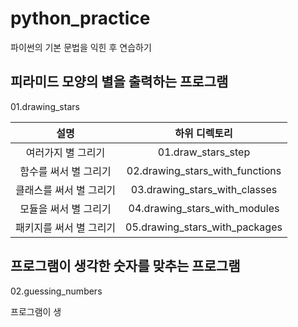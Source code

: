 # python_practice

파이썬의 기본 문법을 익힌 후 연습하기

## 피라미드 모양의 별을 출력하는 프로그램

01.drawing_stars

| 설명 | 하위 디렉토리 |
|:---:|:---:|
| 여러가지 별 그리기 | 01.draw_stars_step |
| 함수를 써서 별 그리기 | 02.drawing_stars_with_functions |
| 클래스를 써서 별 그리기 | 03.drawing_stars_with_classes |
| 모듈을 써서 별 그리기 | 04.drawing_stars_with_modules |
| 패키지를 써서 별 그리기 | 05.drawing_stars_with_packages |

## 프로그램이 생각한 숫자를 맞추는 프로그램

02.guessing_numbers

프로그램이 생

<!-- | 설명 | 소스 디렉토리 |
|:---:|:---:|
| 숫자 맞추기 | 01.guessing_numbers | -->